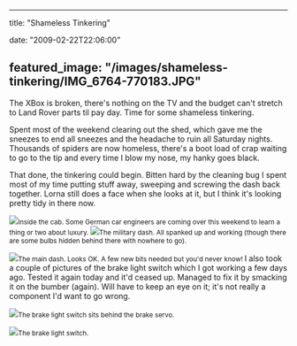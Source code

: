 
---
title: "Shameless Tinkering"

date: "2009-02-22T22:06:00"

featured_image: "/images/shameless-tinkering/IMG_6764-770183.JPG"
---


The <span>XBox</span> is broken, there's nothing on the TV and the budget can't stretch to Land Rover parts til pay day.  Time for some shameless tinkering.

Spent most of the weekend clearing out the shed, which gave me the sneezes to end all sneezes and the headache to ruin all Saturday nights.  Thousands of spiders are now homeless, there's a boot load of crap waiting to go to the tip and every time I blow my nose, my <span>hanky</span> goes black.

That done, the tinkering could begin.  <span>Bitten</span> hard by the cleaning bug I spent most of my time putting stuff away, sweeping and screwing the dash back together.  Lorna still does a face when she looks at it, but I think it's looking pretty tidy in there now.

<a href="http://danandtheduke.co.uk/uploaded_images/IMG_6764-770238.JPG"><img src="/images/shameless-tinkering/IMG_6764-770183.JPG"/></a><span style="font-size:85%;">Inside the cab.  Some German car engineers are coming over this weekend to learn a thing or two about luxury.
</span>
<a href="http://danandtheduke.co.uk/uploaded_images/IMG_6765-770332.JPG"><img src="/images/shameless-tinkering/IMG_6765-770277.JPG"/></a><span style="font-size:85%;">The military dash.  All spanked up and working (though there are some bulbs hidden behind there with nowhere to go).</span>

<a href="http://danandtheduke.co.uk/uploaded_images/IMG_6767-727559.JPG"><img src="/images/shameless-tinkering/IMG_6767-727550.JPG"/></a><span style="font-size:85%;">The main dash.  Looks OK.  A few new bits needed but you'd never know!
</span>
I also took a couple of pictures of the brake light switch which I got working a few days ago.  Tested it again today and it'd ceased up.  Managed to fix it by smacking it on the bumber (again).  Will have to keep an eye on it; it's not really a component I'd want to go wrong.

<a href="http://danandtheduke.co.uk/uploaded_images/IMG_6785-797720.JPG"><img src="/images/shameless-tinkering/IMG_6785-797713.JPG"/></a><span style="font-size:85%;">The brake light switch sits <span>behind</span> the brake servo.</span>

<a href="http://danandtheduke.co.uk/uploaded_images/IMG_6781-797689.JPG"><img src="/images/shameless-tinkering/IMG_6781-797680.JPG"/></a><span style="font-size:85%;">The brake light switch.
</span>